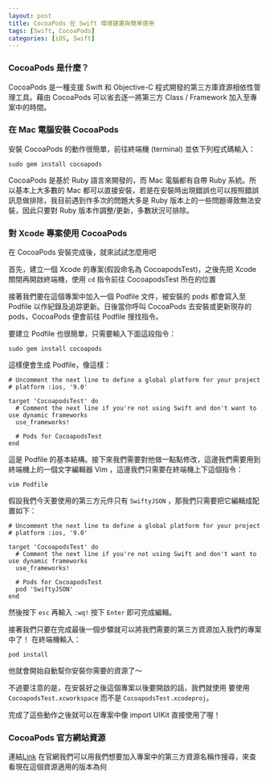 ```yaml
---
layout: post
title: CocoaPods 在 Swift 環境建置與簡單使用
tags: [Swift, CocoaPods]
categories: [iOS, Swift]
---
```


### CocoaPods 是什麼？

CocoaPods 是一種支援 Swift 和 Objective-C 程式開發的第三方庫資源相依性管理工具。藉由 CocoaPods 可以省去逐一將第三方 Class / Framework 加入至專案中的時間。

<!-- more -->

### 在 Mac 電腦安裝 CocoaPods

安裝 CocoaPods 的動作很簡單，前往終端機 (terminal) 並依下列程式碼輸入：

```
sudo gem install cocoapods
```

CocoaPods 是基於 Ruby 語言來開發的，而 Mac 電腦都有自帶 Ruby 系統。所以基本上大多數的 Mac 都可以直接安裝，若是在安裝時出現錯誤也可以按照錯誤訊息做排除，我目前遇到作多次的問題大多是 Ruby 版本上的一些問題導致無法安裝，因此只要對 Ruby 版本作調整/更新，多數狀況可排除。

### 對 Xcode 專案使用 CocoaPods

在 CocoaPods 安裝完成後，就來試試怎麼用吧

首先，建立一個 Xcode 的專案(假設命名為 CocoapodsTest)，之後先把 Xcode 關閉再開啟終端機，使用 `cd` 指令前往 CocoapodsTest 所在的位置

接著我們要在這個專案中加入一個 Podfile 文件，被安裝的 pods 都會寫入至 Podfile 以作紀錄及追踪更新。日後當你呼叫 CocoaPods 去安裝或更新現存的 pods，CocoaPods 便會前往 Podfile 搜找指令。

要建立 Podfile 也很簡單，只需要輸入下面這段指令：

```
sudo gem install cocoapods
```

這樣便會生成 Podfile，像這樣：

```
# Uncomment the next line to define a global platform for your project
# platform :ios, '9.0'

target 'CocoapodsTest' do
  # Comment the next line if you're not using Swift and don't want to use dynamic frameworks
  use_frameworks!

  # Pods for CocoapodsTest
end
```

這是 Podfile 的基本結構。接下來我們需要對他做一點點修改，這邊我們需要用到終端機上的一個文字編輯器 Vim ，這邊我們只需要在終端機上下這個指令：

```
vim Podfile
```

假設我們今天要使用的第三方元件只有 `SwiftyJSON` ，那我們只需要把它編輯成配置如下：

```
# Uncomment the next line to define a global platform for your project
# platform :ios, '9.0'

target 'CocoapodsTest' do
  # Comment the next line if you're not using Swift and don't want to use dynamic frameworks
  use_frameworks!

  # Pods for CocoapodsTest
  pod 'SwiftyJSON'
end
```

然後按下 `esc` 再輸入 `:wq!` 按下 `Enter` 即可完成編輯。

接著我們只要在完成最後一個步驟就可以將我們需要的第三方資源加入我們的專案中了！
在終端機輸入：

```
pod install
```

他就會開始自動幫你安裝你需要的資源了～

不過要注意的是，在安裝好之後這個專案以後要開啟的話，我們就使用 要使用 `CocoapodsTest.xcworkspace` 而不是 `CocoapodsTest.xcodeproj`。

完成了這些動作之後就可以在專案中像 import UIKit 直接使用了喔！

### CocoaPods 官方網站資源

連結[Link]( https://cocoapods.org/ "Link")
在官網我們可以用我們想要加入專案中的第三方資源名稱作搜尋，來查看現在這個資源適用的版本為何
